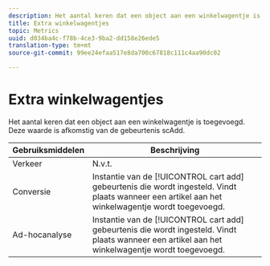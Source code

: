 ```yaml
---
description: Het aantal keren dat een object aan een winkelwagentje is toegevoegd. Deze waarde is afkomstig van de gebeurtenis scAdd.
title: Extra winkelwagentjes
topic: Metrics
uuid: d034ba4c-f78b-4ce3-9ba2-dd158e26ede5
translation-type: tm+mt
source-git-commit: 99ee24efaa517e8da700c67818c111c4aa90dc02

---
```



# Extra winkelwagentjes

Het aantal keren dat een object aan een winkelwagentje is toegevoegd. Deze waarde is afkomstig van de gebeurtenis scAdd.

| Gebruiksmiddelen | Beschrijving |
|---|---|
| Verkeer | N.v.t. |
| Conversie | Instantie van de [!UICONTROL cart add] gebeurtenis die wordt ingesteld. Vindt plaats wanneer een artikel aan het winkelwagentje wordt toegevoegd. |
| Ad-hocanalyse | Instantie van de [!UICONTROL cart add] gebeurtenis die wordt ingesteld. Vindt plaats wanneer een artikel aan het winkelwagentje wordt toegevoegd. |

